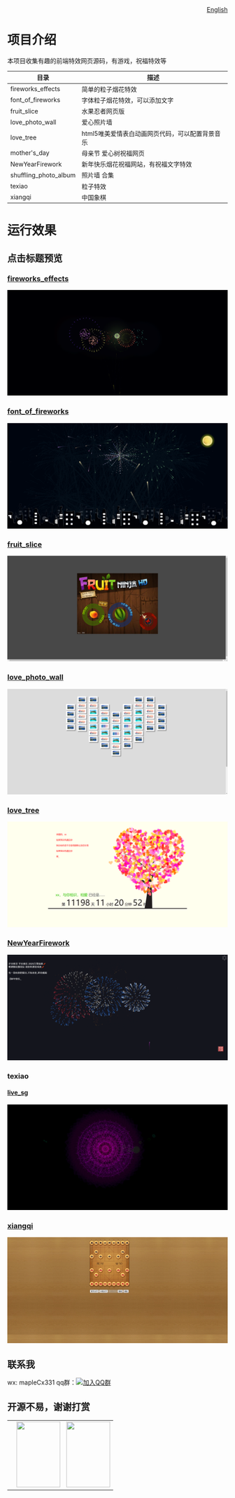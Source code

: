 <div align="right">
  <a title="English" href="/README English.md">English</a>
</div>

# 项目介绍
本项目收集有趣的前端特效网页源码，有游戏，祝福特效等

| 目录 | 描述 |
| ---------------------| -------------- |
| fireworks_effects           | 简单的粒子烟花特效 |
| font_of_fireworks             | 字体粒子烟花特效，可以添加文字 |
| fruit_slice         | 水果忍者网页版 |
| love_photo_wall   | 爱心照片墙 |
| love_tree          | html5唯美爱情表白动画网页代码，可以配置背景音乐|
| mother's_day       | 母亲节 爱心树祝福网页 |
| NewYearFirework       | 新年快乐烟花祝福网站，有祝福文字特效 |
| shuffling_photo_album| 照片墙 合集 |
| texiao    | 粒子特效 |
| xiangqi    | 中国象棋 |

# 运行效果
## 点击标题预览

###  [fireworks_effects](https://blog.hongmaple.top/StaticWebComponents/fireworks_effects)
<img src="img/fireworks_effects.png" alt="fireworks_effects">

### [font_of_fireworks](https://blog.hongmaple.top/StaticWebComponents/font_of_fireworks)
<img src="img/font_of_fireworks.png" alt="fireworks_effects">

### [fruit_slice](https://blog.hongmaple.top/StaticWebComponents/fruit_slice)
<img src="img/fruit_slice.png" alt="fireworks_effects">

### [love_photo_wall](https://blog.hongmaple.top/StaticWebComponents/love_photo_wall)
<img src="img/love_photo_wall.png" alt="fireworks_effects">

### [love_tree](https://blog.hongmaple.top/StaticWebComponents/love_tree)
<img src="img/love_tree.png" alt="fireworks_effects">

### [NewYearFirework](https://blog.hongmaple.top/StaticWebComponents/NewYearFirework)
<img src="img/NewYearFirework.png" alt="fireworks_effects">

### texiao
#### [live_sg](https://blog.hongmaple.top/StaticWebComponents/live_sg)
<img src="img/live_sg.png" alt="live_sg">

### [xiangqi](https://blog.hongmaple.top/StaticWebComponents/xiangqi)
<img src="img/xiangqi.png" alt="xiangqi">

## 联系我
wx: mapleCx331   qq群：[![加入QQ群](https://img.shields.io/badge/628043364-blue.svg)](https://qm.qq.com/q/RuCfOyaOUm)

## 开源不易，谢谢打赏
<table>
 <td>
   <td><img style="height: 150px;width: 100px" src="https://gitee.com/hongmaple/netdisk/raw/master/image/wxPay.jpg" alt=""/></td>
   <td><img style="height: 150px;width: 100px" src="https://gitee.com/hongmaple/netdisk/raw/master/image/zfb.jpg" alt=""/></td>
 </td>
</table>